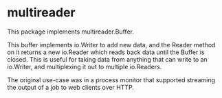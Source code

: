 # multireader

This package implements multireader.Buffer.

This buffer implements io.Writer to add new data, and the Reader method on it returns a new io.Reader which reads back
data until the Buffer is closed. This is useful for taking data from anything that can write to an io.Writer, and
multiplexing it out to multiple io.Readers.

The original use-case was in a process monitor that supported streaming the output of a job to web clients over HTTP.
